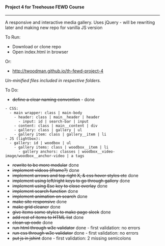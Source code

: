 #### Project 4 for Treehouse FEWD Course
----

A responsive and interactive media gallery.
Uses jQuery - will be rewriting later and making new repo for vanilla JS version


To Run:
- Download or clone repo
- Open index.html in browser


Or:
- http://twoodman.github.io/th-fewd-project-4



*Un-minified files included in respective folders.*


To Do:

- ~~define a clear naming convention~~ - done
```
- CSS:
  - main wrapper: class | main-body
    - header: class | main__header | header
      - input: id | search-bar | input
    - content: class | main__content | div
    - gallery: class | gallery | ul
    - gallery item: class | gallery__item | li
- JS (lightbox):
  - gallery: id | woodbox | ul
    - gallery items: class | woodbox__item | li
      - gallery anchors: classes | woodbox__video-image/woodbox__anchor-video | a tags
```

- ~~rewrite to be more modular~~ done
- ~~implement videos (iframe?)~~ done
- ~~implement arrows and top right X, & css hover styles etc~~ done
- ~~implement using left/right keys to go through gallery~~ done
- ~~implement using Esc key to close overlay~~ done
- ~~implement search function~~ done
- ~~implement animation on search~~ done
- ~~make site responsive~~ done
- ~~make grid cleaner~~ done
- ~~give items some styles to make page sleek~~ done
- ~~add rest of items to HTML list~~ done
- ~~clean up code~~ done
- ~~run html through w3c validator~~ done - first validation: no errors
- ~~run css through w3c validator~~ done - first validation: no errors
- ~~put js in jshint~~ done - first validation: 2 missing semicolons
